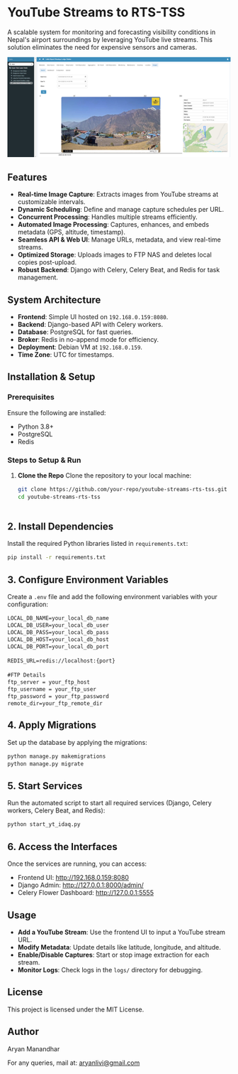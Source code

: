 # YouTube Streams to RTS-TSS

A scalable system for monitoring and forecasting visibility conditions in Nepal's airport surroundings by leveraging YouTube live streams. This solution eliminates the need for expensive sensors and cameras.

![alt text](IDAQ_example.png)

## Features

- **Real-time Image Capture**: Extracts images from YouTube streams at customizable intervals.
- **Dynamic Scheduling**: Define and manage capture schedules per URL.
- **Concurrent Processing**: Handles multiple streams efficiently.
- **Automated Image Processing**: Captures, enhances, and embeds metadata (GPS, altitude, timestamp).
- **Seamless API & Web UI**: Manage URLs, metadata, and view real-time streams.
- **Optimized Storage**: Uploads images to FTP NAS and deletes local copies post-upload.
- **Robust Backend**: Django with Celery, Celery Beat, and Redis for task management.

## System Architecture

- **Frontend**: Simple UI hosted on `192.168.0.159:8080`.
- **Backend**: Django-based API with Celery workers.
- **Database**: PostgreSQL for fast queries.
- **Broker**: Redis in no-append mode for efficiency.
- **Deployment**: Debian VM at `192.168.0.159`.
- **Time Zone**: UTC for timestamps.

## Installation & Setup

### Prerequisites
Ensure the following are installed:
- Python 3.8+
- PostgreSQL
- Redis

### Steps to Setup & Run

1. **Clone the Repo**
   Clone the repository to your local machine:
   ```bash
   git clone https://github.com/your-repo/youtube-streams-rts-tss.git
   cd youtube-streams-rts-tss
    

## 2. Install Dependencies
Install the required Python libraries listed in `requirements.txt`:
```bash
pip install -r requirements.txt
```

## 3. Configure Environment Variables
Create a `.env` file and add the following environment variables with your configuration:
```
LOCAL_DB_NAME=your_local_db_name
LOCAL_DB_USER=your_local_db_user
LOCAL_DB_PASS=your_local_db_pass
LOCAL_DB_HOST=your_local_db_host
LOCAL_DB_PORT=your_local_db_port

REDIS_URL=redis://localhost:{port}

#FTP Details
ftp_server = your_ftp_host
ftp_username = your_ftp_user
ftp_password = your_ftp_password
remote_dir=your_ftp_remote_dir
```

## 4. Apply Migrations
Set up the database by applying the migrations:
```bash
python manage.py makemigrations
python manage.py migrate
```

## 5. Start Services
Run the automated script to start all required services (Django, Celery workers, Celery Beat, and Redis):
```bash
python start_yt_idaq.py
```

## 6. Access the Interfaces
Once the services are running, you can access:
- Frontend UI: http://192.168.0.159:8080
- Django Admin: http://127.0.0.1:8000/admin/
- Celery Flower Dashboard: http://127.0.0.1:5555

## Usage
- **Add a YouTube Stream**: Use the frontend UI to input a YouTube stream URL.
- **Modify Metadata**: Update details like latitude, longitude, and altitude.
- **Enable/Disable Captures**: Start or stop image extraction for each stream.
- **Monitor Logs**: Check logs in the `logs/` directory for debugging.

## License
This project is licensed under the MIT License.

## Author
Aryan Manandhar

For any queries, mail at: aryanlivi@gmail.com






    